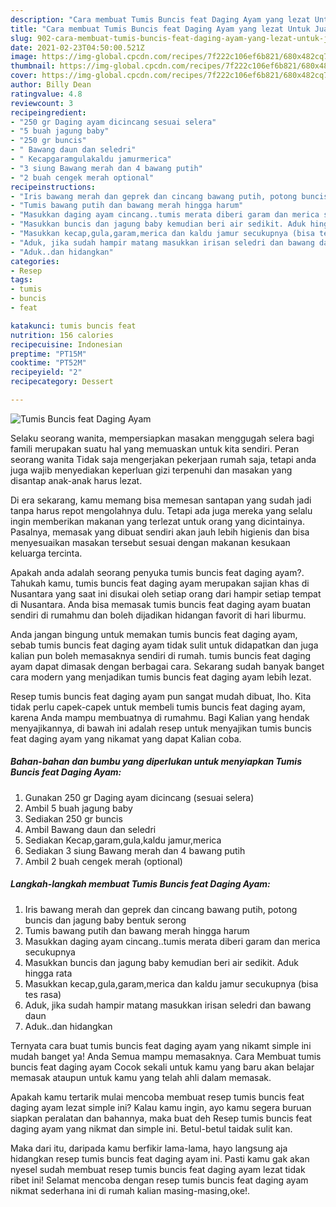 ```yaml
---
description: "Cara membuat Tumis Buncis feat Daging Ayam yang lezat Untuk Jualan"
title: "Cara membuat Tumis Buncis feat Daging Ayam yang lezat Untuk Jualan"
slug: 902-cara-membuat-tumis-buncis-feat-daging-ayam-yang-lezat-untuk-jualan
date: 2021-02-23T04:50:00.521Z
image: https://img-global.cpcdn.com/recipes/7f222c106ef6b821/680x482cq70/tumis-buncis-feat-daging-ayam-foto-resep-utama.jpg
thumbnail: https://img-global.cpcdn.com/recipes/7f222c106ef6b821/680x482cq70/tumis-buncis-feat-daging-ayam-foto-resep-utama.jpg
cover: https://img-global.cpcdn.com/recipes/7f222c106ef6b821/680x482cq70/tumis-buncis-feat-daging-ayam-foto-resep-utama.jpg
author: Billy Dean
ratingvalue: 4.8
reviewcount: 3
recipeingredient:
- "250 gr Daging ayam dicincang sesuai selera"
- "5 buah jagung baby"
- "250 gr buncis"
- " Bawang daun dan seledri"
- " Kecapgaramgulakaldu jamurmerica"
- "3 siung Bawang merah dan 4 bawang putih"
- "2 buah cengek merah optional"
recipeinstructions:
- "Iris bawang merah dan geprek dan cincang bawang putih, potong buncis dan jagung baby bentuk serong"
- "Tumis bawang putih dan bawang merah hingga harum"
- "Masukkan daging ayam cincang..tumis merata diberi garam dan merica secukupnya"
- "Masukkan buncis dan jagung baby kemudian beri air sedikit. Aduk hingga rata"
- "Masukkan kecap,gula,garam,merica dan kaldu jamur secukupnya (bisa tes rasa)"
- "Aduk, jika sudah hampir matang masukkan irisan seledri dan bawang daun"
- "Aduk..dan hidangkan"
categories:
- Resep
tags:
- tumis
- buncis
- feat

katakunci: tumis buncis feat 
nutrition: 156 calories
recipecuisine: Indonesian
preptime: "PT15M"
cooktime: "PT52M"
recipeyield: "2"
recipecategory: Dessert

---
```



![Tumis Buncis feat Daging Ayam](https://img-global.cpcdn.com/recipes/7f222c106ef6b821/680x482cq70/tumis-buncis-feat-daging-ayam-foto-resep-utama.jpg)

Selaku seorang wanita, mempersiapkan masakan menggugah selera bagi famili merupakan suatu hal yang memuaskan untuk kita sendiri. Peran seorang  wanita Tidak saja mengerjakan pekerjaan rumah saja, tetapi anda juga wajib menyediakan keperluan gizi terpenuhi dan masakan yang disantap anak-anak harus lezat.

Di era  sekarang, kamu memang bisa memesan santapan yang sudah jadi tanpa harus repot mengolahnya dulu. Tetapi ada juga mereka yang selalu ingin memberikan makanan yang terlezat untuk orang yang dicintainya. Pasalnya, memasak yang dibuat sendiri akan jauh lebih higienis dan bisa menyesuaikan masakan tersebut sesuai dengan makanan kesukaan keluarga tercinta. 



Apakah anda adalah seorang penyuka tumis buncis feat daging ayam?. Tahukah kamu, tumis buncis feat daging ayam merupakan sajian khas di Nusantara yang saat ini disukai oleh setiap orang dari hampir setiap tempat di Nusantara. Anda bisa memasak tumis buncis feat daging ayam buatan sendiri di rumahmu dan boleh dijadikan hidangan favorit di hari liburmu.

Anda jangan bingung untuk memakan tumis buncis feat daging ayam, sebab tumis buncis feat daging ayam tidak sulit untuk didapatkan dan juga kalian pun boleh memasaknya sendiri di rumah. tumis buncis feat daging ayam dapat dimasak dengan berbagai cara. Sekarang sudah banyak banget cara modern yang menjadikan tumis buncis feat daging ayam lebih lezat.

Resep tumis buncis feat daging ayam pun sangat mudah dibuat, lho. Kita tidak perlu capek-capek untuk membeli tumis buncis feat daging ayam, karena Anda mampu membuatnya di rumahmu. Bagi Kalian yang hendak menyajikannya, di bawah ini adalah resep untuk menyajikan tumis buncis feat daging ayam yang nikamat yang dapat Kalian coba.

<!--inarticleads1-->

##### Bahan-bahan dan bumbu yang diperlukan untuk menyiapkan Tumis Buncis feat Daging Ayam:

1. Gunakan 250 gr Daging ayam dicincang (sesuai selera)
1. Ambil 5 buah jagung baby
1. Sediakan 250 gr buncis
1. Ambil  Bawang daun dan seledri
1. Sediakan  Kecap,garam,gula,kaldu jamur,merica
1. Sediakan 3 siung Bawang merah dan 4 bawang putih
1. Ambil 2 buah cengek merah (optional)




<!--inarticleads2-->

##### Langkah-langkah membuat Tumis Buncis feat Daging Ayam:

1. Iris bawang merah dan geprek dan cincang bawang putih, potong buncis dan jagung baby bentuk serong
1. Tumis bawang putih dan bawang merah hingga harum
1. Masukkan daging ayam cincang..tumis merata diberi garam dan merica secukupnya
1. Masukkan buncis dan jagung baby kemudian beri air sedikit. Aduk hingga rata
1. Masukkan kecap,gula,garam,merica dan kaldu jamur secukupnya (bisa tes rasa)
1. Aduk, jika sudah hampir matang masukkan irisan seledri dan bawang daun
1. Aduk..dan hidangkan




Ternyata cara buat tumis buncis feat daging ayam yang nikamt simple ini mudah banget ya! Anda Semua mampu memasaknya. Cara Membuat tumis buncis feat daging ayam Cocok sekali untuk kamu yang baru akan belajar memasak ataupun untuk kamu yang telah ahli dalam memasak.

Apakah kamu tertarik mulai mencoba membuat resep tumis buncis feat daging ayam lezat simple ini? Kalau kamu ingin, ayo kamu segera buruan siapkan peralatan dan bahannya, maka buat deh Resep tumis buncis feat daging ayam yang nikmat dan simple ini. Betul-betul taidak sulit kan. 

Maka dari itu, daripada kamu berfikir lama-lama, hayo langsung aja hidangkan resep tumis buncis feat daging ayam ini. Pasti kamu gak akan nyesel sudah membuat resep tumis buncis feat daging ayam lezat tidak ribet ini! Selamat mencoba dengan resep tumis buncis feat daging ayam nikmat sederhana ini di rumah kalian masing-masing,oke!.

